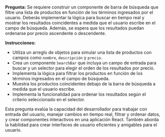 **Pregunta:**
Se requiere construir un componente de barra de búsqueda que filtre una lista de productos en función de los términos ingresados por el usuario. Deberás implementar la lógica para buscar en tiempo real y mostrar los resultados coincidentes a medida que el usuario escribe en el campo de búsqueda. Además, se espera que los resultados puedan ordenarse por precio ascendente o descendente.

**Instrucciones:**
- Utiliza un arreglo de objetos para simular una lista de productos con campos como `nombre`, `descripción` y `precio`.
- Crea un componente `SearchBar` que incluya un campo de entrada para buscar y un selector para elegir el orden de los resultados por precio.
- Implementa la lógica para filtrar los productos en función de los términos ingresados en el campo de búsqueda.
- Muestra los productos coincidentes debajo de la barra de búsqueda a medida que el usuario escribe.
- Implementa la funcionalidad para ordenar los resultados según el criterio seleccionado en el selector.

Esta pregunta evalúa la capacidad del desarrollador para trabajar con entrada del usuario, manejar cambios en tiempo real, filtrar y ordenar datos, y crear componentes interactivos en una aplicación React. También aborda la habilidad para crear interfaces de usuario eficientes y amigables para el usuario.